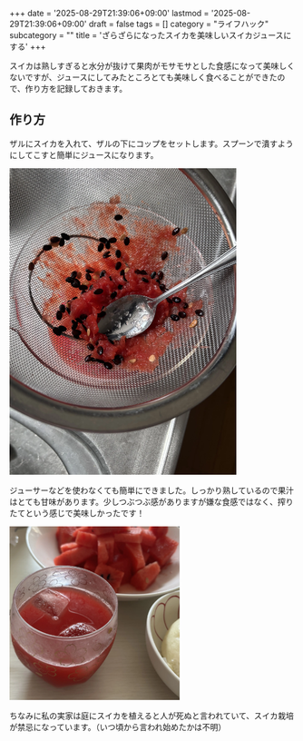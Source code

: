 +++
date = '2025-08-29T21:39:06+09:00'
lastmod = '2025-08-29T21:39:06+09:00'
draft = false
tags = []
category = "ライフハック"
subcategory = ""
title = 'ざらざらになったスイカを美味しいスイカジュースにする'
+++


スイカは熟しすぎると水分が抜けて果肉がモサモサとした食感になって美味しくないですが、ジュースにしてみたところとても美味しく食べることができたので、作り方を記録しておきます。

## 作り方

ザルにスイカを入れて、ザルの下にコップをセットします。スプーンで潰すようにしてこすと簡単にジュースになります。

<img src="IMG_4933.webp" alt="裏漉し" width="400">

ジューサーなどを使わなくても簡単にできました。しっかり熟しているので果汁はとても甘味があります。少しつぶつぶ感がありますが嫌な食感ではなく、搾りたてという感じで美味しかったです！


<img src="IMG_4934.webp" alt="スイカジュース" width="300">



ちなみに私の実家は庭にスイカを植えると人が死ぬと言われていて、スイカ栽培が禁忌になっています。（いつ頃から言われ始めたかは不明）


